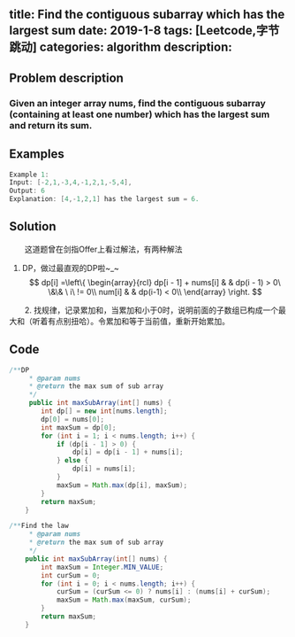 title:  Find the contiguous subarray which has the largest sum
date: 2019-1-8
tags: [Leetcode,字节跳动]
categories: algorithm
description: 　　
---
## Problem description
  ### Given an integer array nums, find the contiguous subarray (containing at least one number) which has the largest sum and return its sum.
 ## Examples
``` java
Example 1:
Input: [-2,1,-3,4,-1,2,1,-5,4],
Output: 6
Explanation: [4,-1,2,1] has the largest sum = 6.
```

## Solution
　　这道题曾在剑指Offer上看过解法，有两种解法
  1. DP，做过最直观的DP啦~_~  
  $$
  dp[i] =\left\{
  \begin{array}{rcl}
  dp[i - 1] + nums[i]  & & dp(i - 1)  > 0\ \&\& \ i\ != 0\\
  num[i] & & dp(i-1) < 0\\ 
  \end{array} \right.
  $$
  

　　2. 找规律，记录累加和，当累加和小于0时，说明前面的子数组已构成一个最大和（听着有点别扭哈）。令累加和等于当前值，重新开始累加。

## Code

```java
/**DP
     * @param nums
     * @return the max sum of sub array
     */
     public int maxSubArray(int[] nums) {
        int dp[] = new int[nums.length];
        dp[0] = nums[0];
        int maxSum = dp[0];
        for (int i = 1; i < nums.length; i++) {
            if (dp[i - 1] > 0) {
                dp[i] = dp[i - 1] + nums[i];
            } else {
                dp[i] = nums[i];
            }
            maxSum = Math.max(dp[i], maxSum);
        }
        return maxSum;
    }

```
```java
/**Find the law 
     * @param nums
     * @return the max sum of sub array
     */
    public int maxSubArray(int[] nums) {
        int maxSum = Integer.MIN_VALUE;
        int curSum = 0;
        for (int i = 0; i < nums.length; i++) {
            curSum = (curSum <= 0) ? nums[i] : (nums[i] + curSum);
            maxSum = Math.max(maxSum, curSum);
        }
        return maxSum;
    }

```
